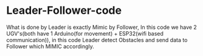 # Leader-Follower-code
What is done by Leader is exactly Mimic by Follower, In this code we have 2 UGV's(both have 1 Arduino(for movement) + ESP32(wifi based communication)), in this code Leader detect Obstacles and send data to Follower which MIMIC accordingly. 
